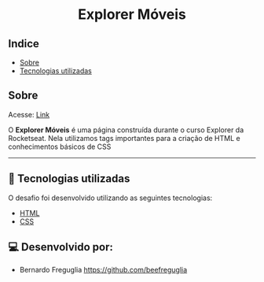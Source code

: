 <h1 align= 'center'>
Explorer Móveis
</h1>


## Indice

- [Sobre](#-sobre)
- [Tecnologias utilizadas](#-tecnologias-utilizadas)

## Sobre

Acesse: [Link](beefreguglia.github.io/explorer-moveis/)

O **Explorer Móveis** é uma página construída durante o curso Explorer da Rocketseat. Nela utilizamos tags importantes para a criação de HTML e conhecimentos básicos de CSS

---

## 🚀 Tecnologias utilizadas

O desafio foi desenvolvido utilizando as seguintes tecnologias:

- [HTML]()
- [CSS]()

## 💻 Desenvolvido por: 

- Bernardo Freguglia https://github.com/beefreguglia
                  


